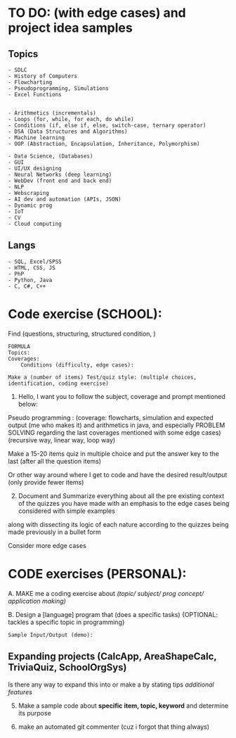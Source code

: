# TO DO: (with edge cases) and project idea samples

## Topics
    - SDLC
    - History of Computers
    - Flowcharting 
    - Pseudoprogramming, Simulations
    - Excel Functions


    - Arithmetics (incrementals)
    - Loops (for, while, for each, do while)
    - Conditions (if, else if, else, switch-case, ternary operator)
    - DSA (Data Structures and Algorithms)
    - Machine learning
    - OOP (Abstraction, Encapsulation, Inheritance, Polymorphism)

    - Data Science, (Databases)
    - GUI
    - UI/UX designing 
    - Neural Networks (deep learning)
    - WebDev (front end and back end)
    - NLP
    - Webscraping
    - AI dev and automation (APIs, JSON)
    - Dynamic prog
    - IoT
    - CV
    - Cloud computing

## Langs
    - SQL, Excel/SPSS
    - HTML, CSS, JS
    - PhP
    - Python, Java
    - C, C#, C++


# Code exercise (SCHOOL):
Find (questions, structuring, structured condition, )

    FORMULA
    Topics:
    Coverages:
        Conditions (difficulty, edge cases):

    Make a (number of items) Test/quiz style: (multiple choices, identification, coding exercise)


1. Hello, I want you to follow the subject, coverage and prompt mentioned below:

Pseudo programming : (coverage: flowcharts, simulation and expected output (me who makes it) and arithmetics in java, and especially PROBLEM SOLVING regarding the last coverages mentioned with some edge cases) (recursive way, linear way, loop way)


Make a 15-20 items quiz in multiple choice and put the answer key to the last (after all the question items)


Or other way around where I get to code and have the desired result/output (only provide fewer items)

2. Document and Summarize everything about all the pre existing context of the quizzes you have made with an emphasis to the edge cases being considered with simple examples 

along with dissecting its logic of each nature according to the quizzes being made previously in a bullet form

Consider more edge cases


# CODE exercises (PERSONAL):
    
A. MAKE me a coding exercise about _(topic/ subject/ prog concept/ application making)_ 

B. Design a [language] program that (does a specific tasks) 
{OPTIONAL: tackles a specific topic in programming}

    Sample Input/Output (demo):


## Expanding projects (CalcApp, AreaShapeCalc, TriviaQuiz, SchoolOrgSys)

Is there any way to expand this into or make a by stating tips _additional features_

5. Make a sample code about __specific item, topic, keyword__ and determine its purpose



5.  make an automated git commenter (cuz i forgot that thing always)


